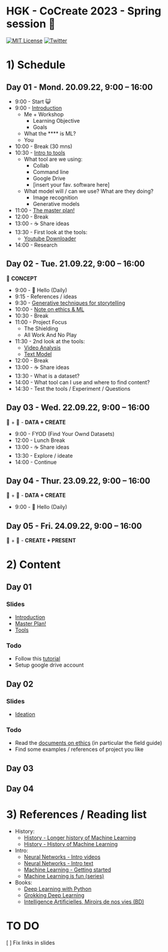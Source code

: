 # HGK - CoCreate 2023 - Spring session :seedling:

[![MIT License](https://img.shields.io/badge/license-MIT-blue.svg)](http://opensource.org/licenses/MIT)
[![Twitter](https://img.shields.io/twitter/url/https/github.com/webslides/webslides.svg?style=social)](https://twitter.com/g_massol)

# 1) Schedule

## Day 01 - Mond. 20.09.22, 9:00 – 16:00

- 9:00 - Start :smiley_cat:
- 9:00 - [Introduction](./slides/intro.html)
  - Me + Workshop
    - Learning Objective
    - Goals
  - What the \*\*\*\* is ML?
  - You
- 10:00 - Break (30 mns)
- 10:30 - [Intro to tools](./slides/tools.html)
  - What tool are we using:
    - Collab
    - Command line
    - Google Drive
    - [insert your fav. software here]
  - What model will / can we use? What are they doing?
    - Image recognition
    - Generative models
- 11:00 - [The master plan!](./slides/master_plan.html)
- 12:00 - Break
- 13:00 - :coffee: Share ideas
- 13:30 - First look at the tools:
  - [Youtube Downloader](https://github.com/gu-ma/hgk-ml-workshop/blob/main/notebooks/youtube_dl.ipynb)
- 14:00 - Research

## Day 02 - Tue. 21.09.22, 9:00 – 16:00

:brain: **CONCEPT**

- 9:00 - :wave: Hello (Daily)
- 9:15 - References / ideas
- 9:30 - [Generative techniques for storytelling](./slides/ideation.html)
- 10:00 - [Note on ethics & ML](./slides/ideation.htm)
- 10:30 - Break
- 11:00 - Project Focus
  - The Shielding
  - All Work And No Play
- 11:30 - 2nd look at the tools:
  - [Video Analysis](https://github.com/gu-ma/hgk-ml-workshop/blob/main/notebooks/process_videos.ipynb)
  - [Text Model](https://github.com/gu-ma/hgk-ml-workshop/blob/main/notebooks/train_gpt2(aitextgen).ipynb)
- 12:00 - Break
- 13:00 - :coffee: Share ideas
- 13:30 - What is a dataset?
- 14:00 - What tool can I use and where to find content?
- 14:30 - Test the tools / Experiment / Questions

## Day 03 - Wed. 22.09.22, 9:00 – 16:00

:floppy_disk: + :art: - **DATA + CREATE**

- 9:00 - FYOD (Find Your Ownd Datasets)
- 12:00 - Lunch Break
- 13:00 - :coffee: Share ideas
- 13:30 - Explore / ideate
- 14:00 - Continue

## Day 04 - Thur. 23.09.22, 9:00 – 16:00

:floppy_disk: + :art: - **DATA + CREATE**

- 9:00 - :wave: Hello (Daily)

## Day 05 - Fri. 24.09.22, 9:00 – 16:00

:art: + :dizzy: - **CREATE + PRESENT**

# 2) Content

## Day 01

### Slides

- [Introduction](./slides/intro.html)
- [Master Plan!](./slides/master_plan.html)
- [Tools](./slides/tools.html)

### Todo

- Follow this [tutorial](https://www.tutorialspoint.com/google_colab/index.htm)
- Setup google drive account

## Day 02

### Slides

- [Ideation](./slides/ideation.html)

### Todo

- Read the [documents on ethics](./slides/ideation.html#slide=11) (in particular the field guide)
- Find some examples / references of project you like

## Day 03

## Day 04

# 3) References / Reading list

- History:
  - [History - Longer history of Machine Learning](http://www.andreykurenkov.com/writing/ai/a-brief-history-of-neural-nets-and-deep-learning/)
  - [History - History of Machine Learning](https://cloud.withgoogle.com/build/data-analytics/explore-history-machine-learning/)
- Intro:
  - [Neural Networks - Intro videos](https://www.youtube.com/playlist?list=PLZHQObOWTQDNU6R1_67000Dx_ZCJB-3pi)
  - [Neural Networks - Intro text](https://ml4a.github.io/ml4a/neural_networks/)
  - [Machine Learning - Getting started](https://www.youtube.com/watch?v=I74ymkoNTnw)
  - [Machine Learning is fun (series)](https://medium.com/@ageitgey/machine-learning-is-fun-80ea3ec3c471)
- Books:
  - [Deep Learning with Python](https://www.manning.com/books/deep-learning-with-python)
  - [Grokking Deep Learning](https://www.manning.com/books/grokking-deep-learning)
  - [Intelligence Artificielles, Miroirs de nos vies (BD) ](http://www.sceneario.com/bande-dessinee/intelligences-artificielles/miroirs-de-nos-vies/29059.html)

# TO DO

[ ] Fix links in slides
